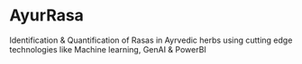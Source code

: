 # AyurRasa
 Identification & Quantification of Rasas in Ayrvedic herbs using cutting edge technologies like Machine learning, GenAI & PowerBI 
